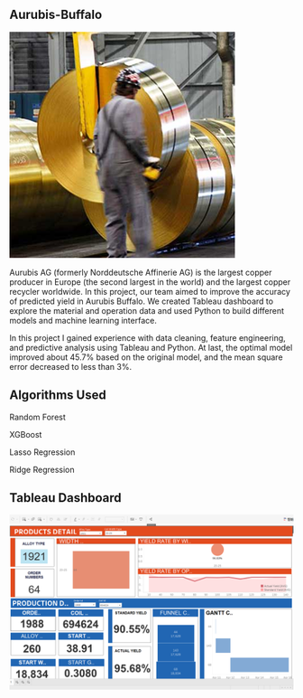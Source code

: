 ## Aurubis-Buffalo

![alt tag](https://github.com/Ze-Long/Ze-Long.github.io/blob/master/images/copper_strip.jpg)

Aurubis AG (formerly Norddeutsche Affinerie AG) is the largest copper producer in Europe (the second largest in the world) and the largest copper recycler worldwide. In this project, our team aimed to improve the accuracy of predicted yield in Aurubis Buffalo. We created Tableau dashboard to explore the material and operation data and used Python to build different models and machine learning interface.

In this project I gained experience with data cleaning, feature engineering, and predictive analysis using Tableau and Python. At last, the optimal model improved about 45.7% based on the original model, and the mean square error decreased to less than 3%.

## Algorithms Used
Random Forest

XGBoost

Lasso Regression

Ridge Regression
  
## Tableau Dashboard

![alt tag](https://github.com/Ze-Long/Ze-Long.github.io/blob/master/images/Tableau%20Dashboard.png)
